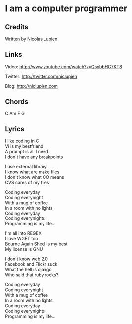 I am a computer programmer
==========================

Credits
-------

Written by Nicolas Lupien


Links
-----

Video: <http://www.youtube.com/watch?v=QsxbbHG7KT8>

Twitter: <http://twitter.com/niclupien>

Blog: <http://niclupien.com>


Chords
------

C Am F G


Lyrics
------

I like coding in C  
Vi is my bestfriend  
A prompt is all I need  
I don't have any breakpoints  

I use external library  
I know what are make files  
I don't know what OO means  
CVS cares of my files

Coding everyday  
Coding everynight  
With a mug of coffee  
In a room with no lights  
Coding everyday  
Coding everynights  
Programming is my life...

I'm all into REGEX  
I love WGET too  
Bourne Again Sheel is my best  
My license is GNU  

I don't know web 2.0  
Facebook and Flickr suck  
What the hell is django  
Who said that ruby rocks?  

Coding everyday  
Coding everynight  
With a mug of coffee  
In a room with no lights  
Coding everyday  
Coding everynights  
Programming is my life...
